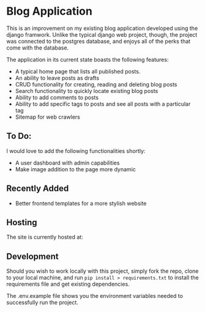 # Blog Application

This is an improvement on my existing blog application developed using the django framwork. Unlike the typical django web project, though, the project was connected to the postgres database, and enjoys all of the perks that come with the database. 

The application in its current state boasts the following features:

+ A typical home page that lists all published posts.
+ An ability to leave posts as drafts
+ CRUD functionality for creating, reading and deleting blog posts
+ Search functionality to quickly locate existing blog posts
+ Ability to add comments to posts
+ Ability to add specific tags to posts and see all posts with a particular tag
+ Sitemap for web crawlers

## To Do:
I would love to add the following functionalities shortly:
+ A user dashboard with admin capabilities
+ Make image addition to the page more dynamic

## Recently Added
+ Better frontend templates for a more stylish website

## Hosting
The site is currently hosted at:

## Development
Should you wish to work locally with this project, simply fork the repo, clone to your local machine, and run `pip install > requirements.txt` to install the requirements file and get existing dependencies.

The .env.example file shows you the environment variables needed to successfully run the project.

